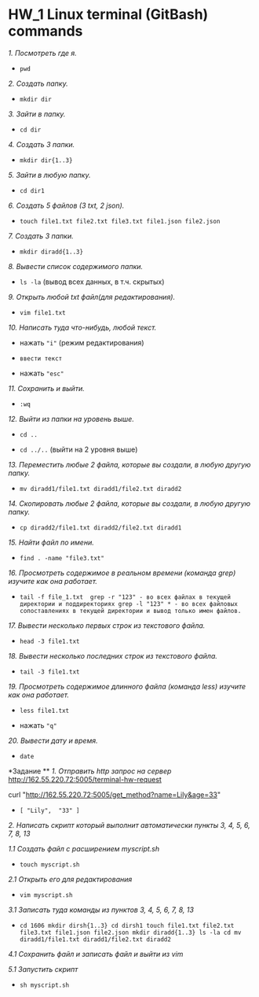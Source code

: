 # HW_1 Linux terminal (GitBash) commands

 *1. Посмотреть где я.* 

  
   + `pwd`
   
 *2. Создать папку.*

  
   + `mkdir dir`
 
 *3. Зайти в папку.*

  
   + `cd dir`
   
*4. Создать 3 папки.*


   + `mkdir dir{1..3}`
  
*5. Зайти в любую папку.*

  
   + `cd dir1`
  
 *6. Создать 5 файлов (3 txt, 2 json).*

  
   + `touch file1.txt file2.txt file3.txt file1.json file2.json`
  
 *7. Создать 3 папки.*

  
   + `mkdir diradd{1..3}`
  
 *8. Вывести список содержимого папки.*

  
   + `ls -la` (вывод всех данных, в т.ч. скрытых)

 *9. Открыть любой txt файл(для редактирования).*

  
   + `vim file1.txt`

 *10. Написать туда что-нибудь, любой текст.*

  
   + нажать `"i"` (режим редактирования)

   + `ввести текст`

   + нажать `"esc"`
  
 *11. Сохранить и выйти.*

  
   + `:wq`
  
 *12. Выйти из папки на уровень выше.*

  
   + `cd ..`

   + `cd ../..` (выйти на 2 уровня выше)
  
 *13. Переместить любые 2 файла, которые вы создали, в любую другую папку.*

  
   + `mv diradd1/file1.txt diradd1/file2.txt diradd2 `
    
 *14. Скопировать любые 2 файла, которые вы создали, в любую другую папку.*

  
   + `cp diradd2/file1.txt diradd2/file2.txt diradd1`
  
 *15. Найти файл по имени.*

  
   + `find . -name "file3.txt"`
  
 *16. Просмотреть содержимое в реальном времени (команда grep) изучите как она работает.*

  
   + `tail -f file_1.txt 
grep -r "123" - во всех файлах в текущей директории и поддиректориях
grep -l "123" * - во всех файловых сопоставлениях в текущей директории и вывод только имен файлов.` 


 *17. Вывести несколько первых строк из текстового файла.*

  
   + `head -3 file1.txt`

 *18. Вывести несколько последних строк из текстового файла.*

  
   + `tail -3 file1.txt`
  
 *19. Просмотреть содержимое длинного файла (команда less) изучите как она работает.*

  
   + `less file1.txt`

   + нажать `"q"`

 *20. Вывести дату и время.*

  
   + `date`

*Задание **
*1. Отправить http запрос на сервер*
http://162.55.220.72:5005/terminal-hw-request

curl  "http://162.55.220.72:5005/get_method?name=Lily&age=33"

+ `[
  "Lily", 
  "33"
]`

*2. Написать скрипт который выполнит автоматически пункты 3, 4, 5, 6, 7, 8, 13*

*1.1 Создать файл с расширением myscript.sh*

+ `touch myscript.sh`

*2.1 Открыть его для редактирования*

+ `vim myscript.sh`

*3.1 Записать туда команды из пунктов 3, 4, 5, 6, 7, 8, 13*
+ `cd 1606
mkdir dirsh{1..3}
cd dirsh1
touch file1.txt file2.txt file3.txt file1.json file2.json
mkdir diradd{1..3}
ls -la
cd
mv diradd1/file1.txt diradd1/file2.txt diradd2`

*4.1 Сохранить файл и записать файл и выйти из vim*

*5.1 Запустить скрипт*
+ `sh myscript.sh`




